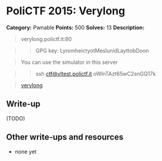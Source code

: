 # PoliCTF 2015: Verylong

**Category:** Pwnable
**Points:** 500
**Solves:** 13
**Description:**

> verylong.polictf.it:80

>> GPG key: LyromheictyotMeslunidLayttobDoon

> You can use the simulator in this server

>> ssh ctf@vltest.polictf.it oWlnTAzt65wC2snGQ17k

> [verylong](verylong_3c87d4a9e3e2f1f14a02a5cf29d1d580.tar.gz.gpg)

## Write-up

(TODO)

## Other write-ups and resources

* none yet
